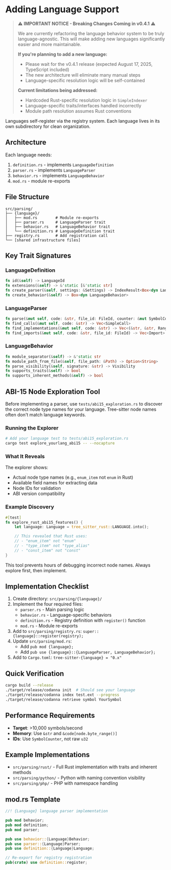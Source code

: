 # Adding Language Support

> ⚠️ **IMPORTANT NOTICE - Breaking Changes Coming in v0.4.1** ⚠️
> 
> We are currently refactoring the language behavior system to be truly language-agnostic.
> This will make adding new languages significantly easier and more maintainable.
> 
> **If you're planning to add a new language:**
> - Please wait for the v0.4.1 release (expected August 17, 2025, TypeScript included)
> - The new architecture will eliminate many manual steps
> - Language-specific resolution logic will be self-contained
> 
> **Current limitations being addressed:**
> - Hardcoded Rust-specific resolution logic in `SimpleIndexer`
> - Language-specific traits/interfaces handled incorrectly
> - Module path resolution assumes Rust conventions

Languages self-register via the registry system. Each language lives in its own subdirectory for clean organization.

## Architecture

Each language needs:

1. `definition.rs` - implements `LanguageDefinition`
2. `parser.rs` - implements `LanguageParser`
3. `behavior.rs` - implements `LanguageBehavior`
4. `mod.rs` - module re-exports

## File Structure

```
src/parsing/
├── {language}/
│   ├── mod.rs        # Module re-exports
│   ├── parser.rs     # LanguageParser trait
│   ├── behavior.rs   # LanguageBehavior trait
│   └── definition.rs # LanguageDefinition trait
├── registry.rs       # Add registration call
└── [shared infrastructure files]
```

## Key Trait Signatures

### LanguageDefinition

```rust
fn id(&self) -> LanguageId
fn extensions(&self) -> &'static [&'static str]
fn create_parser(&self, settings: &Settings) -> IndexResult<Box<dyn LanguageParser>>
fn create_behavior(&self) -> Box<dyn LanguageBehavior>
```

### LanguageParser

```rust
fn parse(&mut self, code: &str, file_id: FileId, counter: &mut SymbolCounter) -> Vec<Symbol>
fn find_calls(&mut self, code: &str) -> Vec<SimpleCall>
fn find_implementations(&mut self, code: &str) -> Vec<(&str, &str, Range)>
fn find_imports(&mut self, code: &str, file_id: FileId) -> Vec<Import>
```

### LanguageBehavior

```rust
fn module_separator(&self) -> &'static str
fn module_path_from_file(&self, file_path: &Path) -> Option<String>
fn parse_visibility(&self, signature: &str) -> Visibility
fn supports_traits(&self) -> bool
fn supports_inherent_methods(&self) -> bool
```

## ABI-15 Node Exploration Tool

Before implementing a parser, use `tests/abi15_exploration.rs` to discover the correct node type names for your language. Tree-sitter node names often don't match language keywords.

### Running the Explorer

```bash
# Add your language test to tests/abi15_exploration.rs
cargo test explore_yourlang_abi15 -- --nocapture
```

### What It Reveals

The explorer shows:

- Actual node type names (e.g., `enum_item` not `enum` in Rust)
- Available field names for extracting data
- Node IDs for validation
- ABI version compatibility

### Example Discovery

```rust
#[test]
fn explore_rust_abi15_features() {
    let language: Language = tree_sitter_rust::LANGUAGE.into();

    // This revealed that Rust uses:
    // - "enum_item" not "enum"
    // - "type_item" not "type_alias"
    // - "const_item" not "const"
}
```

This tool prevents hours of debugging incorrect node names. Always explore first, then implement.

## Implementation Checklist

1. Create directory: `src/parsing/{language}/`
2. Implement the four required files:
   - `parser.rs` - Main parsing logic
   - `behavior.rs` - Language-specific behaviors
   - `definition.rs` - Registry definition with `register()` function
   - `mod.rs` - Module re-exports
3. Add to `src/parsing/registry.rs`: `super::{language}::register(registry);`
4. Update `src/parsing/mod.rs`: 
   - Add `pub mod {language};`
   - Add `pub use {language}::{LanguageParser, LanguageBehavior};`
5. Add to `Cargo.toml`: `tree-sitter-{language} = "0.x"`

## Quick Verification

```bash
cargo build --release
./target/release/codanna init  # Should see your language
./target/release/codanna index test.ext --progress
./target/release/codanna retrieve symbol YourSymbol
```

## Performance Requirements

- **Target**: >10,000 symbols/second
- **Memory**: Use `&str` and `&code[node.byte_range()]`
- **IDs**: Use `SymbolCounter`, not raw `u32`

## Example Implementations

- `src/parsing/rust/` - Full Rust implementation with traits and inherent methods
- `src/parsing/python/` - Python with naming convention visibility
- `src/parsing/php/` - PHP with namespace handling

## mod.rs Template

```rust
//! {Language} language parser implementation

pub mod behavior;
pub mod definition;
pub mod parser;

pub use behavior::{Language}Behavior;
pub use parser::{Language}Parser;
pub use definition::{Language}Language;

// Re-export for registry registration
pub(crate) use definition::register;
```
